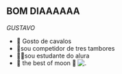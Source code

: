 ## BOM DIAAAAAA

_GUSTAVO_

- 🐴 Gosto de cavalos
- 🏇sou competidor de tres tambores
- 👨‍🎓sou estudante do alura
- 🐎 the best of moon 🐎
![.]([https://media1.tenor.com/m/RBiQDdMnNDsAAAAC/horse-animal.gif](https://media.tenor.com/lCc-GlzxlpUAAAAM/horse-you-have-alerted-the-horse.gif))











